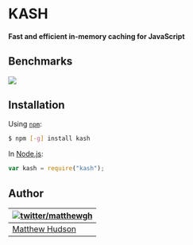 # KASH

#### Fast and efficient in-memory caching for JavaScript

## Benchmarks

<img src="https://photos-5.dropbox.com/t/0/AAC8tcXRw6AQ4GZZsXnRoQY_R0zFy6a3tEfzQPpwvqbePQ/12/22769267/png/1024x768/3/1384894800/0/2/ZRqNGhcM8FoE29Xmi5Dnqjv6APGyvLQgxOnANOZ8Mvo.png/NB9WyHlOZTh_b3JlD8HLjsVi64NegP4pNphxQBe8bzo" />

## Installation

Using [`npm`](http://npmjs.org/):

``` sh
$ npm [-g] install kash
```

In [Node.js](http://nodejs.org/):

``` javascript
var kash = require("kash");
```

## Author

| [![twitter/matthewgh](http://gravatar.com/avatar/e0f8435a3df533d64b09b8aee394b8d3?s=85)](https://twitter.com/matthewgh "Follow @matthewgh on Twitter") |
|---|
| [Matthew Hudson](http://matthewhudson.me/) |